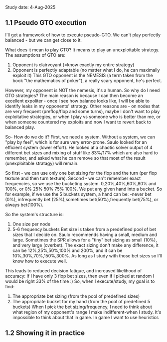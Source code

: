 Study date: 4-Aug-2025
## 1.1 Pseudo GTO execution

I'll get a framework of how to execute pseudo-GTO.
We can't play perfectly balanced - but we can get close to it.

What does it mean to play GTO? It means to play an unexploitable strategy.
The assumptions of GTO are:
1. Opponent is clairvoyant (=know exactly my entire strategy)
2. Opponent is perfectly adaptable (no matter what I do, he can maximally exploit it)
This GTO opponent is the NEMESIS (a term taken from the book "the mathematics of poker"), a really scary opponent, he's perfect.

However, my opponent is NOT the nemesis, it's a human. So why do I need GTO strategies?
The main reason is because I can then become an excellent expoliter - once I see how balance looks like, I will be able to identify leaks in my opponents' strategy.
Other reasons are - on nodes that are very frequent (preflop/flop and some turns), maybe I don't want to play exploitative strategies, or when I play vs someone who is better than me, or when someone countered my exploits and now I want to revert back to balanced play.

So- How do we do it?
First, we need a system. Without a system, we can "play by feel", which is for sure very error-prone. Saulo looked for an efficient system (lower effort). He looked at a chaotic solver output of 4 different bet sizes and mixing of stuff like 83%/17% which are also hard to remember, and asked what he can remove so that most of the result (unexploitable stratagy) will remain.

So first - we can use only one bet sizing for the flop and the turn (per flop texture and then turn texture).
Second - we can't remember exact frequencies, so we use the bucketing system.
0,20%,40%,60%,80% and 100%, or 0% 25% 50% 75% 100%. We put any given hand into a bucket. So for example, if we use the 5 buckets system, a hand can be:
-never bet (0%), infrequently bet (25%),sometimes bet(50%),frequently bet(75%), or always bet(100%).

So the system's structure is:
1. One size per node 
2. 5-6 frequency buckets
Bet size is taken from a predefined pool of bet sizes that I decide on. Saulo recommends having a small, medium and large. Sometimes the SPR allows for a "tiny" bet sizing as small (10%), and very large (overbet). The exact sizing don't make any difference, it can be 12%,25%,50%,100% and 200%, and it can be 10%,30%,70%,150%,300%. As long as I study with those bet sizes so I'll know how to execute well.

This leads to reduced decision fatigue, and increased likelihood of accuracy: If I have only 3 flop bet sizes, then even if i picked at random I would be right 33% of the time :)
So, when I execute/study, my goal is to find:
1. The appropriate bet sizing (from the pool of predefined sizes)
2. The appropriate bucket for my hand (from the pool of predefined 5 buckets)
When I pick the bet sizing/frequency, I need to think about what region of my opponent's range I make indifferent-when I study. It's impossible to think about that in game.
In game I want to use heuristics


## 1.2 Showing it in practice
